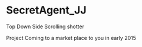 SecretAgent_JJ
==============

Top Down Side Scrolling shotter

Project Coming to a market place to you in early 2015
